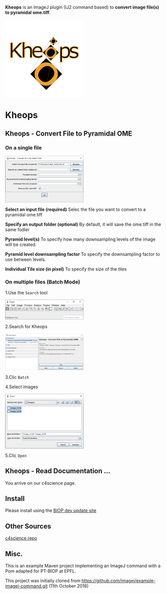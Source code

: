

**Kheops** is an ImageJ plugin (IJ2 command based) to **convert image file(s) to pyramidal ome.tiff**. 

<img src="https://github.com/BIOP/ijp-kheops/raw/master/images/0-kheops_logo.png" title="Kheops" width="50%" align="center">

# Kheops

##  Kheops - Convert File to Pyramidal OME

### On a single file  
 
<img src="https://github.com/BIOP/ijp-kheops/raw/master/images/1-image_single_file.png" title="Kheops on Single File" width="50%" align="center">


**Select an input file (required)**
Selec the file you want to convert to a pyramidal ome.tiff 

**Specify an output folder (optional)**
By default, it will save the ome.tiff in the same fodler 

**Pyramid level(s)**
To specify how many downsampling levels of the image will be created.

**Pyramid level downsampling factor**
To specify the downsampling factor to use between levels.

**Individual Tile size (in pixel)**
To specify the size of the tiles

### On multiple files (Batch Mode) </h3> 

1.Use the `Search` tool

<img src="https://github.com/BIOP/ijp-kheops/raw/master/images/2-image_fiji_main.png" title="Kheops on Single File" width="50%" align="center">


2.Search for Kheops

<img src="https://github.com/BIOP/ijp-kheops/raw/master/images/3-image_multi_files.png" title="Kheops on Single File" width="50%" align="center">


3.Clic `Batch`

4.Select images

<img src="https://github.com/BIOP/ijp-kheops/raw/master/images/4-image_multi_select.png" title="Kheops on Single File" width="50%" align="center">


5.Clic  `Open`


## Kheops - Read Documentation ...
You arrive on our c4science page.

## Install

Please install using the [BIOP dev update site ](https://c4science.ch/w/bioimaging_and_optics_platform_biop/image-processing/imagej_tools/update-site/)

## Other Sources  

[c4science repo](https://c4science.ch/source/ijp-kheops/)

## Misc.

This is an example Maven project implementing an ImageJ command with a Pom adapted for PT-BIOP at EPFL.

This project was initially cloned from https://github.com/imagej/example-imagej-command.git (11th October 2018)
